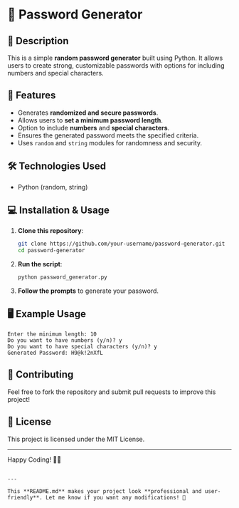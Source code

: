 # 🔐 Password Generator

## 📌 Description

This is a simple **random password generator** built using Python. It allows users to create strong, customizable passwords with options for including numbers and special characters.

## 🚀 Features

- Generates **randomized and secure passwords**.
- Allows users to **set a minimum password length**.
- Option to include **numbers** and **special characters**.
- Ensures the generated password meets the specified criteria.
- Uses `random` and `string` modules for randomness and security.

## 🛠️ Technologies Used

- Python (random, string)

## 💻 Installation & Usage

1. **Clone this repository**:
   ```bash
   git clone https://github.com/your-username/password-generator.git
   cd password-generator
   ```
2. **Run the script**:
   ```bash
   python password_generator.py
   ```
3. **Follow the prompts** to generate your password.

## 🖥️ Example Usage

```
Enter the minimum length: 10
Do you want to have numbers (y/n)? y
Do you want to have special characters (y/n)? y
Generated Password: H9@k!2nXfL
```

## 🤝 Contributing

Feel free to fork the repository and submit pull requests to improve this project!

## 📜 License

This project is licensed under the MIT License.

---

Happy Coding! 🚀🔐

```

---

This **README.md** makes your project look **professional and user-friendly**. Let me know if you want any modifications! 🚀
```
